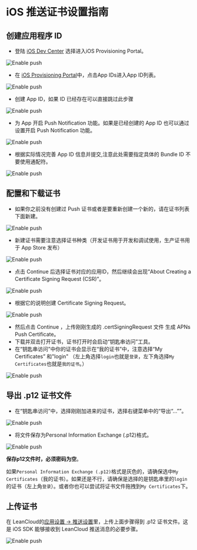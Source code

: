 # iOS 推送证书设置指南


## 创建应用程序 ID

* 登陆 [iOS Dev Center](https://developer.apple.com/devcenter/ios/index.action) 选择进入iOS Provisioning Portal。

![Enable push](images/ios_cert/login.png)

* 在 [iOS Provisioning Portal](https://developer.apple.com/ios/manage/overview/index.action)中，点击App IDs进入App ID列表。

![Enable push](images/ios_cert/appid.png)

* 创建 App ID，如果 ID 已经存在可以直接跳过此步骤

![Enable push](images/ios_cert/appid2.png)

* 为 App 开启 Push Notification 功能。如果是已经创建的 App ID 也可以通过设置开启 Push Notification 功能。

![Enable push](images/ios_cert/appservice.png)

* 根据实际情况完善 App ID 信息并提交,注意此处需要指定具体的 Bundle ID 不要使用通配符。

![Enable push](images/ios_cert/appid3.png)

## 配置和下载证书

* 如果你之前没有创建过 Push 证书或者是要重新创建一个新的，请在证书列表下面新建。

![Enable push](images/ios_cert/cer0.png)

* 新建证书需要注意选择证书种类（开发证书用于开发和调试使用，生产证书用于 App Store 发布）

![Enable push](images/ios_cert/cer1.png)

* 点击 Continue 后选择证书对应的应用ID，然后继续会出现“About Creating a Certificate Signing Request (CSR)”。

![Enable push](images/ios_cert/cer2.png)

* 根据它的说明创建 Certificate Signing Request。

![Enable push](images/ios_cert/cer3.png)

* 然后点击 Continue ，上传刚刚生成的 .certSigningRequest 文件 生成 APNs Push  Certificate。
* 下载并双击打开证书，证书打开时会启动“钥匙串访问”工具。
* 在“钥匙串访问”中你的证书会显示在“我的证书”中，注意选择“My Certificates” 和"login" （左上角选择`login`也就是`登录`，左下角选择`My Certificates`也就是`我的证书`。）

![Enable push](images/ios_cert/keychain_cert.png)

## 导出 .p12 证书文件

* 在“钥匙串访问”中，选择刚刚加进来的证书，选择右键菜单中的“导出“...””。

![Enable push](images/ios_cert/export_p12.png)

* 将文件保存为Personal Information Exchange (.p12)格式。

![Enable push](images/ios_cert/export_filename.png)

**保存p12文件时，必须密码为空**。

如果`Personal Information Exchange (.p12)`格式是灰色的，请确保选中`My Certificates`（我的证书）。如果还是不行，请确保是选择的是钥匙串里的`login`的证书（左上角`登录`）。或者你也可以尝试将证书文件拖拽到`My Certificates`下。

## 上传证书

在 LeanCloud的[应用设置 -> 推送设置](/app.html?appid={{appid}}#/push)里，上传上面步骤得到 .p12 证书文件。这是 iOS SDK 能够接收到 LeanCloud 推送消息的必要步骤。

![Enable push](images/ios_cert/upload_p12.png)









